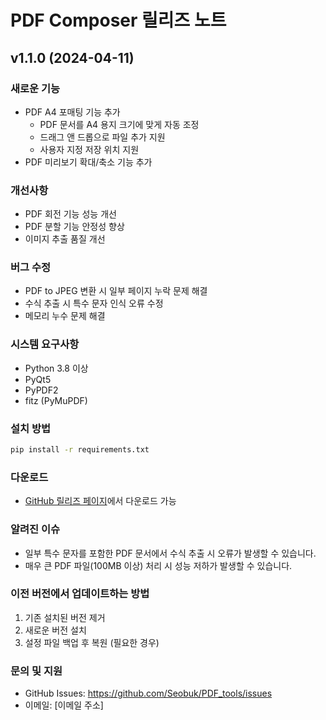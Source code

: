 # PDF Composer 릴리즈 노트

## v1.1.0 (2024-04-11)

### 새로운 기능
- PDF A4 포매팅 기능 추가
  - PDF 문서를 A4 용지 크기에 맞게 자동 조정
  - 드래그 앤 드롭으로 파일 추가 지원
  - 사용자 지정 저장 위치 지원
 - PDF 미리보기 확대/축소 기능 추가

### 개선사항
- PDF 회전 기능 성능 개선
- PDF 분할 기능 안정성 향상
- 이미지 추출 품질 개선

### 버그 수정
- PDF to JPEG 변환 시 일부 페이지 누락 문제 해결
- 수식 추출 시 특수 문자 인식 오류 수정
- 메모리 누수 문제 해결

### 시스템 요구사항
- Python 3.8 이상
- PyQt5
- PyPDF2
- fitz (PyMuPDF)

### 설치 방법
```bash
pip install -r requirements.txt
```

### 다운로드
- [GitHub 릴리즈 페이지](https://github.com/Seobuk/PDF_tools/releases/tag/v1.1.0)에서 다운로드 가능

### 알려진 이슈
- 일부 특수 문자를 포함한 PDF 문서에서 수식 추출 시 오류가 발생할 수 있습니다.
- 매우 큰 PDF 파일(100MB 이상) 처리 시 성능 저하가 발생할 수 있습니다.

### 이전 버전에서 업데이트하는 방법
1. 기존 설치된 버전 제거
2. 새로운 버전 설치
3. 설정 파일 백업 후 복원 (필요한 경우)

### 문의 및 지원
- GitHub Issues: https://github.com/Seobuk/PDF_tools/issues
- 이메일: [이메일 주소] 